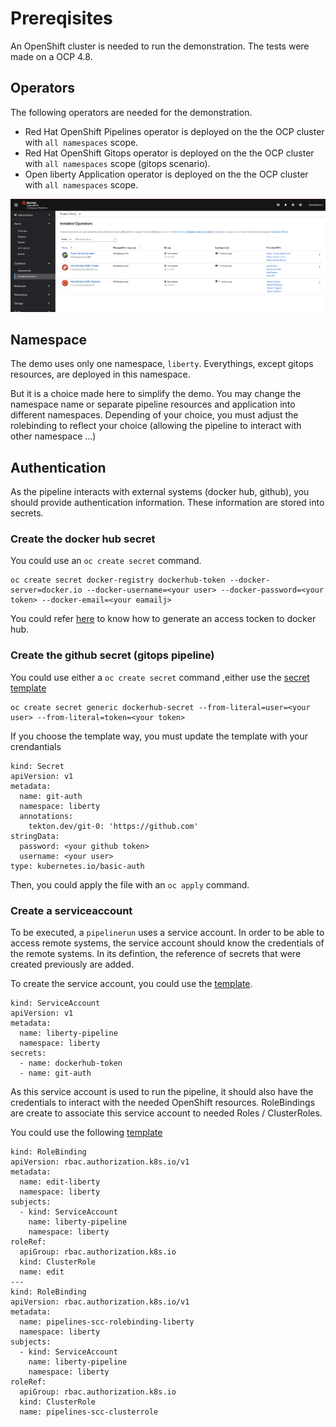 # Prereqisites

An OpenShift cluster is needed to run the demonstration. The tests were made on a OCP 4.8. 

## Operators

The following operators are needed for the demonstration. 
* Red Hat OpenShift Pipelines operator is deployed on the the OCP cluster with `all namespaces` scope.
* Red Hat OpenShift Gitops operator is deployed on the the OCP cluster with `all namespaces` scope (gitops scenario).
* Open liberty Application operator is deployed on the the OCP cluster with `all namespaces` scope.

![operators](../img/operators.png)


## Namespace

The demo uses only one namespace, `liberty`. Everythings, except gitops resources, are deployed in this namespace.

But it is a choice made here to simplify the demo. You may change the namespace name or separate pipeline resources and application into different namespaces. Depending of your choice, you must adjust the rolebinding to reflect your choice (allowing the pipeline to interact with other namespace ...)

## Authentication

As the pipeline interacts with external systems (docker hub, github), you should provide authentication information. These information are stored into secrets.

### Create the docker hub secret

You could use an `oc create secret` command.
```
oc create secret docker-registry dockerhub-token --docker-server=docker.io --docker-username=<your user> --docker-password=<your token> --docker-email=<your eamailj>
```

You could refer [here](https://docs.docker.com/docker-hub/access-tokens/) to know how to generate an access tocken to docker hub.

### Create the github secret (gitops pipeline)

You could use either a `oc create secret` command ,either use the [secret template](../tekton/authorization/git-auth.yaml)
```
oc create secret generic dockerhub-secret --from-literal=user=<your user> --from-literal=token=<your token>
```

If you choose the template way, you must update the template with your crendantials
```
kind: Secret
apiVersion: v1
metadata:
  name: git-auth
  namespace: liberty
  annotations:
    tekton.dev/git-0: 'https://github.com'
stringData:
  password: <your github token>
  username: <your user>
type: kubernetes.io/basic-auth
```
Then, you could apply the file with an `oc apply` command. 

### Create a serviceaccount

To be executed, a `pipelinerun` uses a service account. In order to be able to access remote systems, the service account should know the credentials of the remote systems. In its defintion, the reference of secrets that were created previously are added. 

To create the service account, you could use the [template](../tekton/authorization/liberty-pipeline-sa.yaml). 
```
kind: ServiceAccount
apiVersion: v1
metadata:
  name: liberty-pipeline
  namespace: liberty
secrets:
  - name: dockerhub-token
  - name: git-auth
```

As this service account is used to run the pipeline, it should also have the credentials to interact with the needed OpenShift resources. RoleBindings are create to associate this service account to needed Roles / ClusterRoles.

You could use the following [template](../tekton/authorization/liberty-pipeline-rolebinding.yaml)
```
kind: RoleBinding
apiVersion: rbac.authorization.k8s.io/v1
metadata:
  name: edit-liberty
  namespace: liberty
subjects:
  - kind: ServiceAccount
    name: liberty-pipeline
    namespace: liberty
roleRef:
  apiGroup: rbac.authorization.k8s.io
  kind: ClusterRole
  name: edit
---
kind: RoleBinding
apiVersion: rbac.authorization.k8s.io/v1
metadata:
  name: pipelines-scc-rolebinding-liberty
  namespace: liberty
subjects:
  - kind: ServiceAccount
    name: liberty-pipeline
    namespace: liberty
roleRef:
  apiGroup: rbac.authorization.k8s.io
  kind: ClusterRole
  name: pipelines-scc-clusterrole
```
